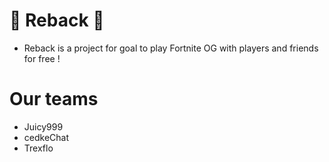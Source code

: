 # 🌊 Reback 🌊
- Reback is a project for goal to play Fortnite OG with players and friends for free !

# Our teams
- Juicy999
- cedkeChat
- Trexflo
